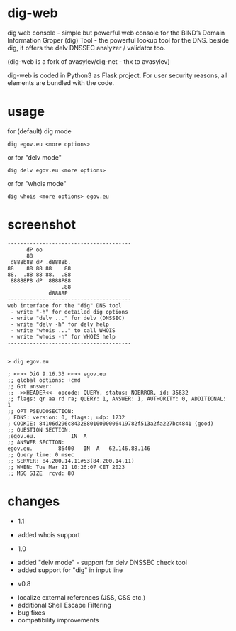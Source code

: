 # dig-web
dig web console - simple but powerful web console for the BIND’s Domain Information Groper (dig) Tool - the powerful lookup tool for the DNS.
beside dig, it offers the delv DNSSEC analyzer / validator too.

(dig-web is a fork of avasylev/dig-net - thx to avasylev)

dig-web is coded in Python3 as Flask project. 
For user security reasons, all elements are bundled with the code.


# usage

for (default) dig mode

`dig egov.eu <more options>`

or for "delv mode" 

`dig delv egov.eu <more options>`

or for "whois mode" 

`dig whois <more options> egov.eu`

# screenshot
```
---------------------------------------
      dP oo          
      88             
 d888b88 dP .d8888b. 
88    88 88 88    88 
88.  .88 88 88.  .88 
 88888P8 dP  8888P88 
                 .88 
             d8888P  
---------------------------------------
web interface for the "dig" DNS tool
 - write "-h" for detailed dig options 
 - write "delv ..." for delv (DNSSEC)
 - write "delv -h" for delv help
 - write "whois ..." to call WHOIS
 - write "whois -h" for WHOIS help
---------------------------------------
        
        
> dig egov.eu
  
; <<>> DiG 9.16.33 <<>> egov.eu
;; global options: +cmd
;; Got answer:
;; ->>HEADER<<- opcode: QUERY, status: NOERROR, id: 35632
;; flags: qr aa rd ra; QUERY: 1, ANSWER: 1, AUTHORITY: 0, ADDITIONAL: 1
;; OPT PSEUDOSECTION:
; EDNS: version: 0, flags:; udp: 1232
; COOKIE: 84106d296c843288010000006419782f513a2fa227bc4841 (good)
;; QUESTION SECTION:
;egov.eu.           IN  A
;; ANSWER SECTION:
egov.eu.        86400   IN  A   62.146.88.146
;; Query time: 0 msec
;; SERVER: 84.200.14.11#53(84.200.14.11)
;; WHEN: Tue Mar 21 10:26:07 CET 2023
;; MSG SIZE  rcvd: 80
```

# changes
- 1.1
 * added whois support
 
- 1.0
 * added "delv mode" - support for delv DNSSEC check tool
 * added support for "dig" in input line

- v0.8
 * localize external references (JSS, CSS etc.)
 * additional Shell Escape Filtering
 * bug fixes 
 * compatibility improvements

